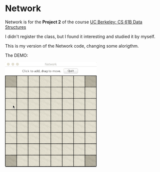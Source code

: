 # Network

Network is for the **Project 2** of the course [UC Berkeley: CS 61B
Data Structures](http://www.cs.berkeley.edu/~jrs/61b/)

I didn't register the class, but I found it interesting and studied it by myself.

This is my version of the Network code, changing some alorigthm.

The DEMO:

![demo](https://raw.githubusercontent.com/brettren/Network_Game/master/demo_Network.gif)


